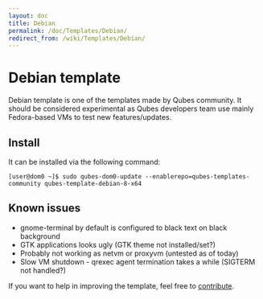```yaml
---
layout: doc
title: Debian
permalink: /doc/Templates/Debian/
redirect_from: /wiki/Templates/Debian/
---
```


Debian template
===============

Debian template is one of the templates made by Qubes community. It should be considered experimental as Qubes developers team use mainly Fedora-based VMs to test new features/updates.

Install
-------

It can be installed via the following command:

```
[user@dom0 ~]$ sudo qubes-dom0-update --enablerepo=qubes-templates-community qubes-template-debian-8-x64
```

Known issues
------------

-   gnome-terminal by default is configured to black text on black background
-   GTK applications looks ugly (GTK theme not installed/set?)
-   Probably not working as netvm or proxyvm (untested as of today)
-   Slow VM shutdown - qrexec agent termination takes a while (SIGTERM not handled?)

If you want to help in improving the template, feel free to [contribute](/doc/ContributingHowto).
